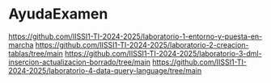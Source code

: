 # AyudaExamen

https://github.com/IISSI1-TI-2024-2025/laboratorio-1-entorno-y-puesta-en-marcha
https://github.com/IISSI1-TI-2024-2025/laboratorio-2-creacion-tablas/tree/main
https://github.com/IISSI1-TI-2024-2025/laboratorio-3-dml-insercion-actualizacion-borrado/tree/main
https://github.com/IISSI1-TI-2024-2025/laboratorio-4-data-query-language/tree/main
